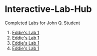 # Interactive-Lab-Hub

Completed Labs for John Q. Student

1. [Eddie's Lab 1](//github.com/ThisGuyEddie/Interactive-Lab-Hub/tree/master/Lab1)
2. [Eddie's Lab 1](//github.com/ThisGuyEddie/Interactive-Lab-Hub/tree/master/Lab2)
3. [Eddie's Lab 1](//github.com/ThisGuyEddie/Interactive-Lab-Hub/tree/master/Lab3)
4. [Eddie's Lab 1](//github.com/ThisGuyEddie/Interactive-Lab-Hub/tree/master/Lab4)

